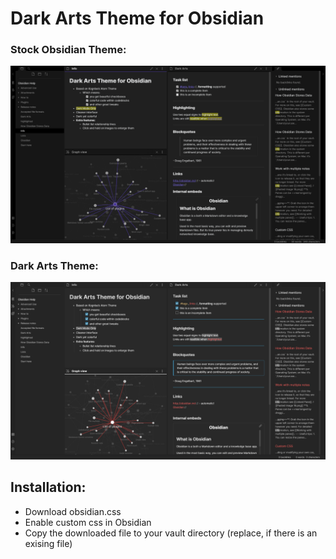 # Dark Arts Theme for Obsidian

### Stock Obsidian Theme:
![Dark Arts Off](https://github.com/VoltaireNoir/DarkArts/blob/master/Dark%20Arts%20off.png)

### Dark Arts Theme:
![Dark Arts On](https://github.com/VoltaireNoir/DarkArts/blob/master/Dark%20Arts%20On.png)

## Installation:
- Download obsidian.css
- Enable custom css in Obsidian
- Copy the downloaded file to your vault directory (replace, if there is an exising file)

